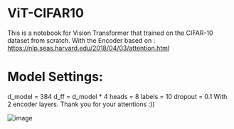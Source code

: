 ﻿# ViT-CIFAR10
This is a notebook for Vision Transformer that trained on the CIFAR-10 dataset from scratch.
With the Encoder based on : https://nlp.seas.harvard.edu/2018/04/03/attention.html
# Model Settings:
d_model = 384
d_ff = d_model * 4
heads = 8
labels = 10
dropout = 0.1
With 2 encoder layers.
Thank you for your attentions :))


![image](https://github.com/user-attachments/assets/00e3165e-bbb9-4db4-91fd-ee1eb513a4ee)




